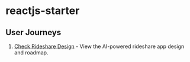 # reactjs-starter

## User Journeys

1. [Check Rideshare Design](docs/journeys/check-rideshare-design.md) - View the AI-powered rideshare app design and roadmap.
